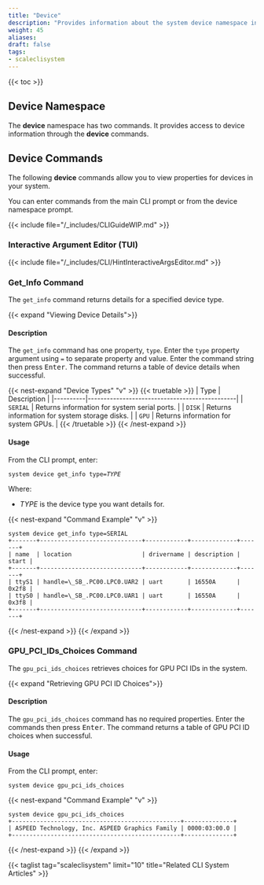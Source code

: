 ```yaml
---
title: "Device"
description: "Provides information about the system device namespace in the TrueNAS CLI. Includes command syntax and common commands."
weight: 45
aliases:
draft: false
tags:
- scaleclisystem
---
```


{{< toc >}}

## Device Namespace

The **device** namespace has two commands.
It provides access to device information through the **device** commands.

## Device Commands

The following **device** commands allow you to view properties for devices in your system.

You can enter commands from the main CLI prompt or from the device namespace prompt.

{{< include file="/_includes/CLIGuideWIP.md" >}}

### Interactive Argument Editor (TUI)

{{< include file="/_includes/CLI/HintInteractiveArgsEditor.md" >}}

### Get_Info Command

The `get_info` command returns details for a specified device type.

{{< expand "Viewing Device Details">}}
#### Description
The `get_info` command has one property, `type`.
Enter the `type` property argument using `=` to separate property and value.
Enter the command string then press <kbd>Enter</kbd>.
The command returns a table of device details when successful.

{{< nest-expand "Device Types" "v" >}}
{{< truetable >}}
| Type     | Description                                   |
|----------|-----------------------------------------------|
| `SERIAL` | Returns information for system serial ports.  |
| `DISK`   | Returns information for system storage disks. |
| `GPU`    | Returns information for system GPUs.          |
{{< /truetable >}}
{{< /nest-expand >}}

#### Usage
From the CLI prompt, enter:

<code>system device get_info type=<i>TYPE</i></code>

Where:
* *TYPE* is the device type you want details for.

{{< nest-expand "Command Example" "v" >}}
```
system device get_info type=SERIAL
+-------+-----------------------------+------------+-------------+-------+
| name  | location                    | drivername | description | start |
+-------+-----------------------------+------------+-------------+-------+
| ttyS1 | handle=\_SB_.PC00.LPC0.UAR2 | uart       | 16550A      | 0x2f8 |
| ttyS0 | handle=\_SB_.PC00.LPC0.UAR1 | uart       | 16550A      | 0x3f8 |
+-------+-----------------------------+------------+-------------+-------+
```
{{< /nest-expand >}}
{{< /expand >}}

### GPU_PCI_IDs_Choices Command

The `gpu_pci_ids_choices` retrieves choices for GPU PCI IDs in the system.

{{< expand "Retrieving GPU PCI ID Choices">}}
#### Description
The `gpu_pci_ids_choices` command has no required properties.
Enter the commands then press <kbd>Enter</kbd>.
The command returns a table of GPU PCI ID choices when successful.

#### Usage
From the CLI prompt, enter:

`system device gpu_pci_ids_choices`

{{< nest-expand "Command Example" "v" >}}
```
system device gpu_pci_ids_choices
+------------------------------------------------+--------------+
| ASPEED Technology, Inc. ASPEED Graphics Family | 0000:03:00.0 |
+------------------------------------------------+--------------+
```
{{< /nest-expand >}}
{{< /expand >}}

{{< taglist tag="scaleclisystem" limit="10" title="Related CLI System Articles" >}}
